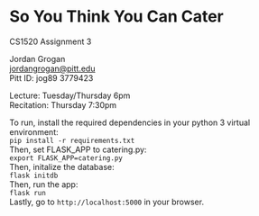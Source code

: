 # So You Think You Can Cater

CS1520 Assignment 3

Jordan Grogan  
[jordangrogan@pitt.edu](mailto:jordangrogan@pitt.edu)  
Pitt ID: jog89 3779423

Lecture: Tuesday/Thursday 6pm  
Recitation: Thursday 7:30pm

To run, install the required dependencies in your python 3 virtual environment:  
`pip install -r requirements.txt`  
Then, set FLASK_APP to catering.py:  
`export FLASK_APP=catering.py`  
Then, initalize the database:  
`flask initdb`  
Then, run the app:  
`flask run`  
Lastly, go to `http://localhost:5000` in your browser.
